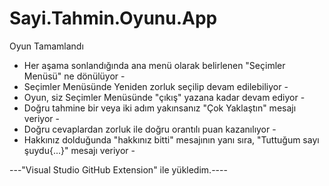 # Sayi.Tahmin.Oyunu.App
Oyun Tamamlandı

 - Her aşama sonlandığında ana menü olarak belirlenen "Seçimler Menüsü" ne dönülüyor - 
 - Seçimler Menüsünde Yeniden zorluk seçilip devam edilebiliyor - 
 - Oyun, siz Seçimler Menüsünde "çıkış" yazana kadar devam ediyor -  
 - Doğru tahmine bir veya iki adım yakınsanız "Çok Yaklaştın" mesajı veriyor - 
 - Doğru cevaplardan zorluk ile doğru orantılı puan kazanılıyor - 
 - Hakkınız dolduğunda "hakkınız bitti" mesajının yanı sıra, "Tuttuğum sayı şuydu{...}" mesajı veriyor - 

 ---"Visual Studio GitHub Extension" ile yükledim.---- 
